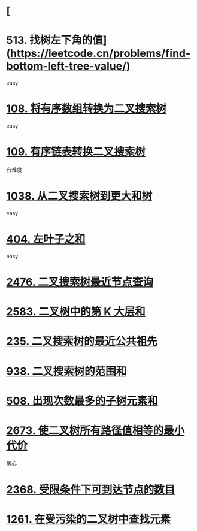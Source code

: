 # [

# 513. 找树左下角的值](https://leetcode.cn/problems/find-bottom-left-tree-value/)

easy

# [108. 将有序数组转换为二叉搜索树](https://leetcode.cn/problems/convert-sorted-array-to-binary-search-tree/)

easy

# [109. 有序链表转换二叉搜索树](https://leetcode.cn/problems/convert-sorted-list-to-binary-search-tree/)

有难度

# [1038. 从二叉搜索树到更大和树](https://leetcode.cn/problems/binary-search-tree-to-greater-sum-tree/)

easy

# [404. 左叶子之和](https://leetcode.cn/problems/sum-of-left-leaves/)

easy

# [2476. 二叉搜索树最近节点查询](https://leetcode.cn/problems/closest-nodes-queries-in-a-binary-search-tree/)

# [2583. 二叉树中的第 K 大层和](https://leetcode.cn/problems/kth-largest-sum-in-a-binary-tree/)

# [235. 二叉搜索树的最近公共祖先](https://leetcode.cn/problems/lowest-common-ancestor-of-a-binary-search-tree/)

# [938. 二叉搜索树的范围和](https://leetcode.cn/problems/range-sum-of-bst/)

# [508. 出现次数最多的子树元素和](https://leetcode.cn/problems/most-frequent-subtree-sum/)

# [2673. 使二叉树所有路径值相等的最小代价](https://leetcode.cn/problems/make-costs-of-paths-equal-in-a-binary-tree/)

贪心

# [2368. 受限条件下可到达节点的数目](https://leetcode.cn/problems/reachable-nodes-with-restrictions/)

# [1261. 在受污染的二叉树中查找元素](https://leetcode.cn/problems/find-elements-in-a-contaminated-binary-tree/)